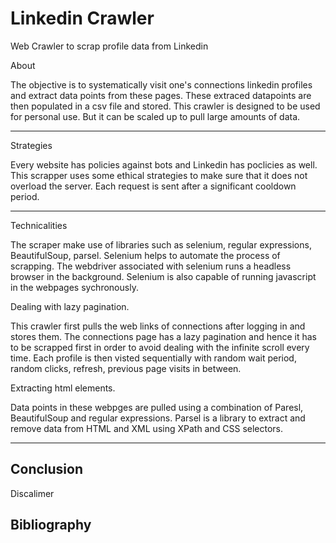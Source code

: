 # Linkedin Crawler
Web Crawler to scrap profile data from Linkedin

About

The objective is to systematically visit one's connections linkedin profiles and extract data points from these pages. 
These extraced datapoints are then populated in a csv file and stored. This crawler is designed to be used for personal use. But it can be scaled up to pull large amounts of data.

----------------------------------------------------------------------------------------------------------------------------------------------------------------------------------

Strategies

Every website has policies against bots and Linkedin has poclicies as well. This scrapper uses some ethical strategies to make sure that it does not overload the server. Each request is sent after a significant cooldown period.  

----------------------------------------------------------------------------------------------------------------------------------------------------------------------------------

Technicalities

The scraper make use of libraries such as selenium, regular expressions, BeautifulSoup, parsel.
Selenium helps to automate the process of scrapping. The webdriver associated with selenium runs a headless browser in the background. Selenium is also capable of running javascript in the webpages sychronously.

Dealing with lazy pagination.

This crawler first pulls the web links of connections after logging in and stores them. The connections page has a lazy pagination and hence it has to be scrapped first in order to avoid dealing with the infinite scroll every time.
Each profile is then visted sequentially with random wait period, random clicks, refresh, previous page visits in between.

Extracting html elements.

Data points in these webpges are pulled using a combination of Paresl, BeautifulSoup and regular expressions.
Parsel is a library to extract and remove data from HTML and XML using XPath and CSS selectors.


----------------------------------------------------------------------------------------------------------------------------------------------------------------------------------
Conclusion
----------------------------------------------------------------------------------------------------------------------------------------------------------------------------------
Discalimer

## Bibliography
